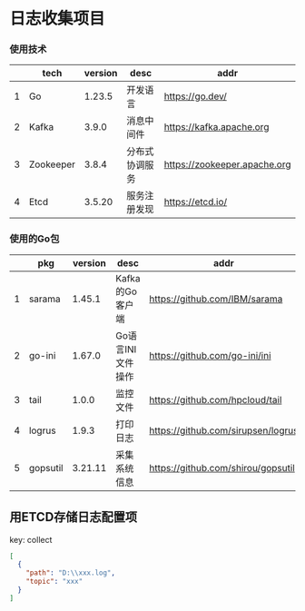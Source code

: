 # 日志收集项目

### 使用技术
|   | tech      | version | desc    | addr                         |
|---|-----------|---------|---------|------------------------------|
| 1 | Go        | 1.23.5  | 开发语言    | https://go.dev/              |
| 2 | Kafka     | 3.9.0   | 消息中间件   | https://kafka.apache.org     |
| 3 | Zookeeper | 3.8.4   | 分布式协调服务 | https://zookeeper.apache.org |
| 4 | Etcd      | 3.5.20  | 服务注册发现  | https://etcd.io/             |

### 使用的Go包
|    | pkg      | version | desc        | addr                               |
|----|----------|---------|-------------|------------------------------------|
| 1  | sarama   | 1.45.1  | Kafka的Go客户端 | https://github.com/IBM/sarama      |
| 2  | go-ini   | 1.67.0  | Go语言INI文件操作 | https://github.com/go-ini/ini      |
| 3  | tail     | 1.0.0   | 监控文件        | https://github.com/hpcloud/tail    |
| 4  | logrus   | 1.9.3   | 打印日志        | https://github.com/sirupsen/logrus |
| 5  | gopsutil | 3.21.11 | 采集系统信息      | https://github.com/shirou/gopsutil |

## 用ETCD存储日志配置项
key: collect
```json
[
  {
    "path": "D:\\xxx.log",
    "topic": "xxx"
  }
]
```